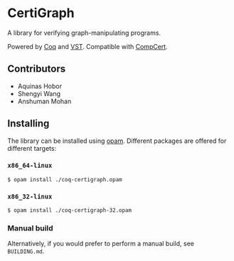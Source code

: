 # CertiGraph

A library for verifying graph-manipulating programs.

Powered by [Coq](https://coq.inria.fr) and [VST](https://vst.cs.princeton.edu/). Compatible with [CompCert](https://compcert.org/).

## Contributors

* Aquinas Hobor
* Shengyi Wang
* Anshuman Mohan

## Installing

The library can be installed using [opam](https://opam.ocaml.org/). Different packages are offered for different targets:

### `x86_64-linux`

```console
$ opam install ./coq-certigraph.opam
```

### `x86_32-linux`

```console
$ opam install ./coq-certigraph-32.opam
```

### Manual build

Alternatively, if you would prefer to perform a manual build, see `BUILDING.md`.